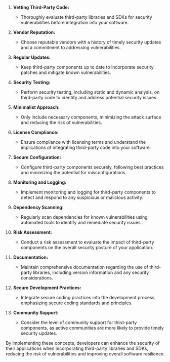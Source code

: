 1. **Vetting Third-Party Code:**
    
    - Thoroughly evaluate third-party libraries and SDKs for security vulnerabilities before integration into your software.
2. **Vendor Reputation:**
    
    - Choose reputable vendors with a history of timely security updates and a commitment to addressing vulnerabilities.
3. **Regular Updates:**
    
    - Keep third-party components up to date to incorporate security patches and mitigate known vulnerabilities.
4. **Security Testing:**
    
    - Perform security testing, including static and dynamic analysis, on third-party code to identify and address potential security issues.
5. **Minimalist Approach:**
    
    - Only include necessary components, minimizing the attack surface and reducing the risk of vulnerabilities.
6. **License Compliance:**
    
    - Ensure compliance with licensing terms and understand the implications of integrating third-party code into your software.
7. **Secure Configuration:**
    
    - Configure third-party components securely, following best practices and minimizing the potential for misconfigurations.
8. **Monitoring and Logging:**
    
    - Implement monitoring and logging for third-party components to detect and respond to any suspicious or malicious activity.
9. **Dependency Scanning:**
    
    - Regularly scan dependencies for known vulnerabilities using automated tools to identify and remediate security issues.
10. **Risk Assessment:**
    
    - Conduct a risk assessment to evaluate the impact of third-party components on the overall security posture of your application.
11. **Documentation:**
    
    - Maintain comprehensive documentation regarding the use of third-party libraries, including version information and any security considerations.
12. **Secure Development Practices:**
    
    - Integrate secure coding practices into the development process, emphasizing secure coding standards and principles.
13. **Community Support:**
    
    - Consider the level of community support for third-party components, as active communities are more likely to provide timely security updates.

By implementing these concepts, developers can enhance the security of their applications when incorporating third-party libraries and SDKs, reducing the risk of vulnerabilities and improving overall software resilience.